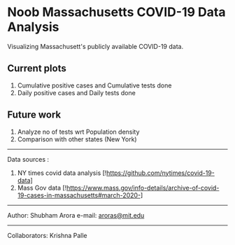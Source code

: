 # Noob Massachusetts COVID-19 Data Analysis

Visualizing Massachusett's publicly available COVID-19 data.

## Current plots
1. Cumulative positive cases and Cumulative tests done
2. Daily positive cases and Daily tests done

## Future work
1. Analyze no of tests wrt Population density
2. Comparison with other states (New York)



---

Data sources : 
1. NY times covid data analysis [!https://github.com/nytimes/covid-19-data]
2. Mass Gov data [!https://www.mass.gov/info-details/archive-of-covid-19-cases-in-massachusetts#march-2020-]
---
Author: Shubham Arora
e-mail: aroras@mit.edu

---
Collaborators: Krishna Palle

